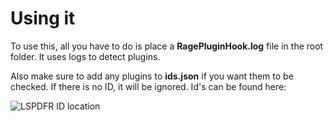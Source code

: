 # Using it

To use this, all you have to do is place a **RagePluginHook.log** file in the root folder. It uses logs to detect plugins.

Also make sure to add any plugins to **ids.json** if you want them to be checked. If there is no ID, it will be ignored. Id's can be found here:

![LSPDFR ID location](https://i.darkvypr.com/lspdfr-id.jpeg)
